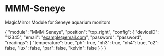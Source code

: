 # MMM-Seneye
MagicMirror Module for Seneye aquarium monitors

{
  "module": "MMM-Seneye",
  "position": "top_right",
  "config": {
    "deviceID": "12345",
 	"email": "example@email.com",
 	"password": "password",
    "readings": {
      "temperature": true,
      "ph": true,
      "nh3": true,
      "nh4": true,
      "o2": false,
      "lux": false,
      "par": false,
      "kelvin": false
    }
  }
}